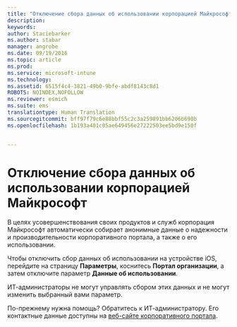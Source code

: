 ```yaml
---
title: "Отключение сбора данных об использовании корпорацией Майкрософт на устройстве iOS | Microsoft Intune"
description: 
keywords: 
author: Staciebarker
ms.author: stabar
manager: angrobe
ms.date: 09/19/2016
ms.topic: article
ms.prod: 
ms.service: microsoft-intune
ms.technology: 
ms.assetid: 6515f4c4-3821-49b0-9bfe-abdf8143c8d1
ROBOTS: NOINDEX,NOFOLLOW
ms.reviewer: esmich
ms.suite: ems
translationtype: Human Translation
ms.sourcegitcommit: bff97f79c6e88bbf55c2c3a259891bb6206b690b
ms.openlocfilehash: 1b193a401c05ae649456e27222503ee5bd9e150f


---
```



# Отключение сбора данных об использовании корпорацией Майкрософт

В целях усовершенствования своих продуктов и служб корпорация Майкрософт автоматически собирает анонимные данные о надежности и производительности корпоративного портала, а также о его использовании.

Чтобы отключить сбор данных об использовании на устройстве iOS, перейдите на страницу **Параметры**, коснитесь **Портал организации**, а затем отключите параметр **Данные об использовании**.

ИТ-администраторы не могут управлять сбором этих данных и не могут изменить выбранный вами параметр.

По-прежнему нужна помощь? Обратитесь к ИТ-администратору. Его контактные данные доступны на [веб-сайте корпоративного портала](http://portal.manage.microsoft.com).




<!--HONumber=Sep16_HO3-->


